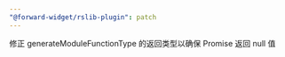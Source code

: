 ```yaml
---
"@forward-widget/rslib-plugin": patch
---
```


修正 generateModuleFunctionType 的返回类型以确保 Promise 返回 null 值
